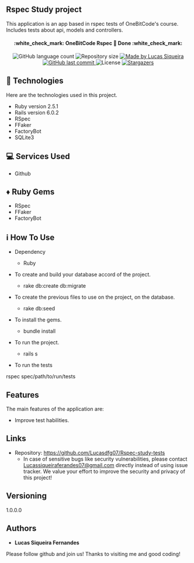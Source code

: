 ## Rspec Study project
This application is an app based in rspec tests of OneBitCode's course. Includes tests about api, models and controllers.

<h4 align="center"> 
	:white_check_mark: OneBitCode Rspec 🚀 Done :white_check_mark:
</h4>
<p align="center">
  <img alt="GitHub language count" src="https://img.shields.io/github/languages/count/Lucasdfg07/Rspec-study-tests?color=%2304D361%22">
	
  <img alt="Repository size" src="https://img.shields.io/github/repo-size/Lucasdfg07/Rspec-study-tests">
	
  <a href="https://www.linkedin.com/in/lucas-siqueira-167362148/">
    <img alt="Made by Lucas Siqueira" src="https://img.shields.io/badge/made%20by-Lucasdfg07-%2304D361">
  </a>

  <a href="https://github.com/Lucasdfg07/Ecoleta_api/commits/master">
    <img alt="GitHub last commit" src="https://img.shields.io/github/last-commit/Lucasdfg07/Rspec-study-tests">
  </a>

  <img alt="License" src="https://img.shields.io/badge/license-MIT-brightgreen">
   <a href="https://github.com/Lucasdfg07/Ecoleta_api/stargazers">
    <img alt="Stargazers" src="https://img.shields.io/github/stars/Lucasdfg07/Rspec-study-tests?style=social">
  </a>
</p>

## :rocket: Technologies

Here are the technologies used in this project.

* Ruby version  2.5.1
* Rails version 6.0.2
* RSpec
* FFaker
* FactoryBot
* SQLite3

## 💻 Services Used

* Github


## :diamonds: Ruby Gems

* RSpec
* FFaker
* FactoryBot

## :information_source: How To Use

* Dependency
  - Ruby

* To create and build your database accord of the project.
  - rake db:create db:migrate
  
* To create the previous files to use on the project, on the database.
  - rake db:seed
  
* To install the gems.
  - bundle install
  
* To run the project.
  - rails s

* To run the tests

rspec spec/path/to/run/tests


## Features

The main features of the application are:
 - Improve test habilities.


## Links
  - Repository: https://github.com/Lucasdfg07/Rspec-study-tests
    - In case of sensitive bugs like security vulnerabilities, please contact
      Lucassiqueiraferandes07@gmail.com directly instead of using issue tracker. We value your effort
      to improve the security and privacy of this project!

  ## Versioning

  1.0.0.0


  ## Authors

  * **Lucas Siqueira Fernandes** 

  Please follow github and join us!
  Thanks to visiting me and good coding!
